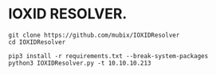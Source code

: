 
# IOXID RESOLVER.
```shell
git clone https://github.com/mubix/IOXIDResolver
cd IOXIDResolver

pip3 install -r requirements.txt --break-system-packages
python3 IOXIDResolver.py -t 10.10.10.213
```